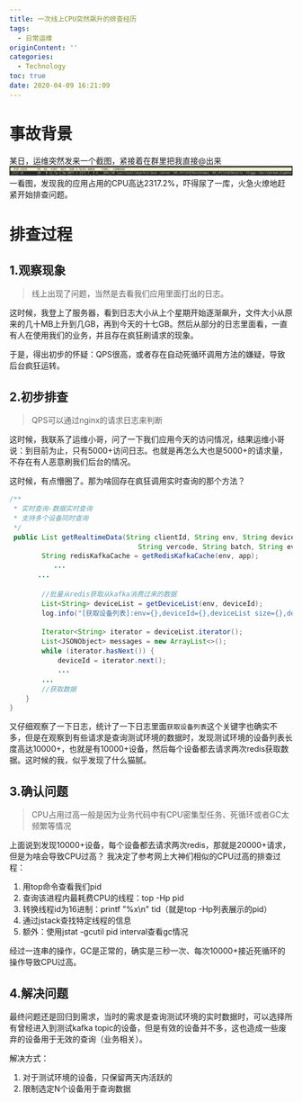 ```yaml
---
title: 一次线上CPU突然飙升的排查经历
tags:
  - 日常运维
originContent: ''
categories:
  - Technology
toc: true
date: 2020-04-09 16:21:09
---
```


# 事故背景
某日，运维突然发来一个截图，紧接着在群里把我直接@出来
![企业微信截图_f89b75554ec24ec9a2809432b01cdf31.png](/images/2020/04/09/e79401f0-7a3a-11ea-be0b-d9537b42a236.png)
一看图，发现我的应用占用的CPU高达2317.2%，吓得尿了一库，火急火燎地赶紧开始排查问题。

# 排查过程
## 1.观察现象
> 线上出现了问题，当然是去看我们应用里面打出的日志。

这时候，我登上了服务器，看到日志大小从上个星期开始逐渐飙升，文件大小从原来的几十MB上升到几GB，再到今天的十七GB。然后从部分的日志里面看，一直有人在使用我们的业务，并且存在疯狂刷请求的现象。

于是，得出初步的怀疑：QPS很高，或者存在自动死循环调用方法的嫌疑，导致后台疯狂运转。

## 2.初步排查
> QPS可以通过nginx的请求日志来判断

这时候，我联系了运维小哥，问了一下我们应用今天的访问情况，结果运维小哥说：到目前为止，只有5000+访问日志。也就是再怎么大也是5000+的请求量，不存在有人恶意刷我们后台的情况。

这时候，有点懵圈了。那为啥回存在疯狂调用实时查询的那个方法？
```java
/**
 * 实时查询-数据实时查询
 * 支持多个设备同时查询
 */
 public List getRealtimeData(String clientId, String env, String deviceId, String app, String platform,
                                String vercode, String batch, String eventId, String userId) {
        String redisKafkaCache = getRedisKafkaCache(env, app);
           ...
	   ...

        //批量从redis获取从kafka消费过来的数据
        List<String> deviceList = getDeviceList(env, deviceId);
        log.info("[获取设备列表]:env={},deviceId={},deviceList size={},deviceList={}", env, deviceId, deviceList.size(), Joiner.on(",").join(deviceList));

        Iterator<String> iterator = deviceList.iterator();
        List<JSONObject> messages = new ArrayList<>();
        while (iterator.hasNext()) {
            deviceId = iterator.next();
            ...
	    ...
	    //获取数据
	}
}
```
又仔细观察了一下日志，统计了一下日志里面`获取设备列表`这个关键字也确实不多，但是在观察到有些请求是查询测试环境的数据时，发现测试环境的设备列表长度高达10000+，也就是有10000+设备，然后每个设备都去请求两次redis获取数据。这时候的我，似乎发现了什么猫腻。

## 3.确认问题
> CPU占用过高一般是因为业务代码中有CPU密集型任务、死循环或者GC太频繁等情况

上面说到发现10000+设备，每个设备都去请求两次redis，那就是20000+请求，但是为啥会导致CPU过高？
我决定了参考网上大神们相似的CPU过高的排查过程：

1. 用top命令查看我们pid
2. 查询该进程内最耗费CPU的线程：top -Hp pid
3. 转换线程id为16进制：printf "%x\n" tid（就是top -Hp列表展示的pid）
4. 通过jstack查找特定线程的信息
5. 额外：使用jstat -gcutil pid interval查看gc情况

经过一连串的操作，GC是正常的，确实是三秒一次、每次10000+接近死循环的操作导致CPU过高。

## 4.解决问题
最终问题还是回归到需求，当时的需求是查询测试环境的实时数据时，可以选择所有曾经进入到测试kafka topic的设备，但是有效的设备并不多，这也造成一些废弃的设备用于无效的查询（业务相关）。

解决方式：

1. 对于测试环境的设备，只保留两天内活跃的
2. 限制选定N个设备用于查询数据

